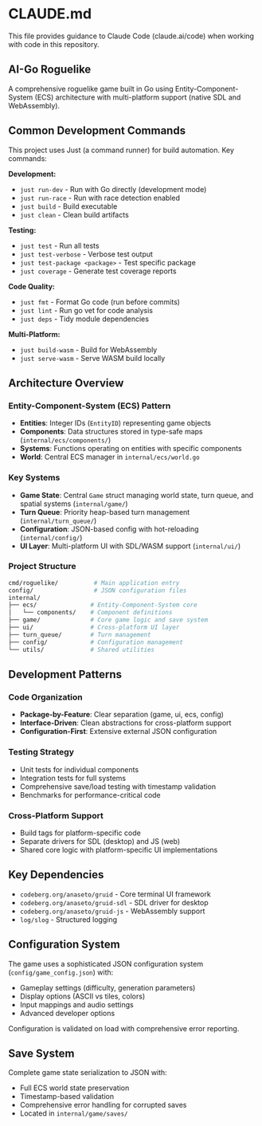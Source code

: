# CLAUDE.md

This file provides guidance to Claude Code (claude.ai/code) when working with code in this repository.

## AI-Go Roguelike

A comprehensive roguelike game built in Go using Entity-Component-System (ECS) architecture with multi-platform support (native SDL and WebAssembly).

## Common Development Commands

This project uses Just (a command runner) for build automation. Key commands:

**Development:**

- `just run-dev` - Run with Go directly (development mode)
- `just run-race` - Run with race detection enabled
- `just build` - Build executable
- `just clean` - Clean build artifacts

**Testing:**

- `just test` - Run all tests
- `just test-verbose` - Verbose test output
- `just test-package <package>` - Test specific package
- `just coverage` - Generate test coverage reports

**Code Quality:**

- `just fmt` - Format Go code (run before commits)
- `just lint` - Run go vet for code analysis
- `just deps` - Tidy module dependencies

**Multi-Platform:**

- `just build-wasm` - Build for WebAssembly
- `just serve-wasm` - Serve WASM build locally

## Architecture Overview

### Entity-Component-System (ECS) Pattern

- **Entities**: Integer IDs (`EntityID`) representing game objects
- **Components**: Data structures stored in type-safe maps (`internal/ecs/components/`)
- **Systems**: Functions operating on entities with specific components
- **World**: Central ECS manager in `internal/ecs/world.go`

### Key Systems

- **Game State**: Central `Game` struct managing world state, turn queue, and spatial systems (`internal/game/`)
- **Turn Queue**: Priority heap-based turn management (`internal/turn_queue/`)
- **Configuration**: JSON-based config with hot-reloading (`internal/config/`)
- **UI Layer**: Multi-platform UI with SDL/WASM support (`internal/ui/`)

### Project Structure

```bash
cmd/roguelike/          # Main application entry
config/                 # JSON configuration files
internal/
├── ecs/               # Entity-Component-System core
│   └── components/    # Component definitions
├── game/              # Core game logic and save system
├── ui/                # Cross-platform UI layer
├── turn_queue/        # Turn management
├── config/            # Configuration management
└── utils/             # Shared utilities
```

## Development Patterns

### Code Organization

- **Package-by-Feature**: Clear separation (game, ui, ecs, config)
- **Interface-Driven**: Clean abstractions for cross-platform support
- **Configuration-First**: Extensive external JSON configuration

### Testing Strategy

- Unit tests for individual components
- Integration tests for full systems
- Comprehensive save/load testing with timestamp validation
- Benchmarks for performance-critical code

### Cross-Platform Support

- Build tags for platform-specific code
- Separate drivers for SDL (desktop) and JS (web)
- Shared core logic with platform-specific UI implementations

## Key Dependencies

- `codeberg.org/anaseto/gruid` - Core terminal UI framework
- `codeberg.org/anaseto/gruid-sdl` - SDL driver for desktop
- `codeberg.org/anaseto/gruid-js` - WebAssembly support
- `log/slog` - Structured logging

## Configuration System

The game uses a sophisticated JSON configuration system (`config/game_config.json`) with:

- Gameplay settings (difficulty, generation parameters)
- Display options (ASCII vs tiles, colors)
- Input mappings and audio settings
- Advanced developer options

Configuration is validated on load with comprehensive error reporting.

## Save System

Complete game state serialization to JSON with:

- Full ECS world state preservation
- Timestamp-based validation
- Comprehensive error handling for corrupted saves
- Located in `internal/game/saves/`
